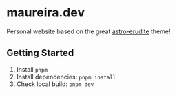 # maureira.dev

Personal website based on the great
[astro-erudite](https://github.com/jktrn/astro-erudite) theme!

## Getting Started

1. Install `pnpm`
2. Install dependencies: `pnpm install`
3. Check local build: `pnpm dev`
